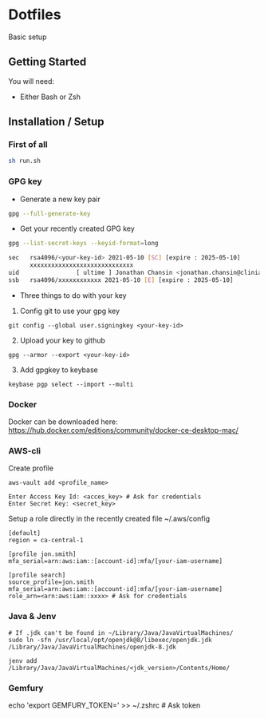 # Dotfiles

Basic setup

## Getting Started

You will need:

- Either Bash or Zsh 

## Installation / Setup

### First of all
```sh
sh run.sh
```
### GPG key
- Generate a new key pair
```sh
gpg --full-generate-key
```
- Get your recently created GPG key
```sh
gpg --list-secret-keys --keyid-format=long

sec   rsa4096/<your-key-id> 2021-05-10 [SC] [expire : 2025-05-10]
      xxxxxxxxxxxxxxxxxxxxxxxxxxxxx
uid                [ ultime ] Jonathan Chansin <jonathan.chansin@clinia.com>
ssb   rsa4096/xxxxxxxxxxxx 2021-05-10 [E] [expire : 2025-05-10]
```

- Three things to do with your key
1. Config git to use your gpg key
```
git config --global user.signingkey <your-key-id>
```
2. Upload your key to github
```
gpg --armor --export <your-key-id>
```
3. Add gpgkey to keybase
```
keybase pgp select --import --multi
```

### Docker
Docker can be downloaded here: https://hub.docker.com/editions/community/docker-ce-desktop-mac/

### AWS-cli
Create profile
```
aws-vault add <profile_name>

Enter Access Key Id: <acces_key> # Ask for credentials
Enter Secret Key: <secret_key>
```

Setup a role directly in the recently created file ~/.aws/config
```
[default]
region = ca-central-1

[profile jon.smith]
mfa_serial=arn:aws:iam::[account-id]:mfa/[your-iam-username]

[profile search]
source_profile=jon.smith
mfa_serial=arn:aws:iam::[account-id]:mfa/[your-iam-username]
role_arn=<arn:aws:iam::xxxx> # Ask for credentials
```

### Java & Jenv
```
# If .jdk can't be found in ~/Library/Java/JavaVirtualMachines/
sudo ln -sfn /usr/local/opt/openjdk@8/libexec/openjdk.jdk /Library/Java/JavaVirtualMachines/openjdk-8.jdk

jenv add /Library/Java/JavaVirtualMachines/<jdk_version>/Contents/Home/
```

### Gemfury
echo 'export GEMFURY_TOKEN=<token>' >> ~/.zshrc # Ask token